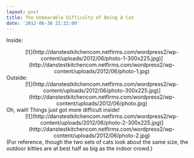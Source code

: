 ```yaml
---
layout: post
title: The Unbearable Difficulty of Being A Cat
date: '2012-06-30 21:32:00'
---
```



Inside:

<div style="clear: both; text-align: center;">[![](http://danstestkitchencom.netfirms.com/wordpress2/wp-content/uploads/2012/06/photo-1-300x225.jpg)](http://danstestkitchencom.netfirms.com/wordpress2/wp-content/uploads/2012/06/photo-1.jpg)</div>Outside:

<div style="clear: both; text-align: center;">[![](http://danstestkitchencom.netfirms.com/wordpress2/wp-content/uploads/2012/06/photo-300x225.jpg)](http://danstestkitchencom.netfirms.com/wordpress2/wp-content/uploads/2012/06/photo.jpg)</div>Oh, wait! Things just got more difficult inside!

<div style="clear: both; text-align: center;">[![](http://danstestkitchencom.netfirms.com/wordpress2/wp-content/uploads/2012/06/photo-2-300x225.jpg)](http://danstestkitchencom.netfirms.com/wordpress2/wp-content/uploads/2012/06/photo-2.jpg)</div><div style="clear: both; text-align: center;"></div><div style="clear: both; text-align: left;">(For reference, though the two sets of cats look about the same size, the outdoor kitties are at best half as big as the indoor crowd.)</div>

